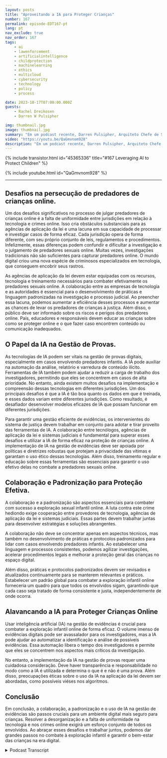 ```yaml
---
layout: posts
title: "Aproveitando a IA para Proteger Crianças"
number: 167
permalink: episode-EDT167-pt
lang: pt
nav_exclude: true
nav_order: 167
tags:
    - ai
    - lawenforcement
    - artificialintelligence
    - childprotection
    - machinelearning
    - ethics
    - multicloud
    - cybersecurity
    - technology
    - policy
    - process

date: 2023-10-17T07:00:00.000Z
guests:
    - Rachel Dreikosen
    - Darren W Pulsipher

img: thumbnail.jpg
image: thumbnail.jpg
summary: "Em um podcast recente, Darren Pulsipher, Arquiteto Chefe de Soluções do Setor Público na Intel, recebeu Rachel Driekosen, Diretora Técnica na Intel, para discutir o uso da inteligência artificial na proteção de crianças online. O episódio aborda os desafios na persecução e descoberta de predadores de crianças, o papel da IA na gestão de evidências e a importância da colaboração e práticas padronizadas."
video: "https://youtu.be/QaGmvnom928"
description: "Em um podcast recente, Darren Pulsipher, Arquiteto Chefe de Soluções do Setor Público na Intel, recebeu Rachel Driekosen, Diretora Técnica na Intel, para discutir o uso da inteligência artificial na proteção de crianças online. O episódio aborda os desafios na persecução e descoberta de predadores de crianças, o papel da IA na gestão de evidências e a importância da colaboração e práticas padronizadas."
---
```


<div>
{% include transistor.html id="45365336" title="#167 Leveraging AI to Protect Children" %}

{% include youtube.html id="QaGmvnom928" %}
</div>

---

## Desafios na persecução de predadores de crianças online.

Um dos desafios significativos no processo de julgar predadores de crianças online é a falta de uniformidade entre jurisdições em relação à tecnologia e crimes online. Isso cria obstáculos substanciais para as agências de aplicação da lei e uma lacuna em sua capacidade de processar e investigar casos de forma eficaz. Cada jurisdição opera de forma diferente, com seu próprio conjunto de leis, regulamentos e procedimentos. Infelizmente, essas diferenças podem confundir e dificultar a investigação e o julgamento de predadores sexuais online. Muitas vezes, investigações tradicionais não são suficientes para capturar predadores online. O mundo digital criou uma nova espécie de criminosos especializados em tecnologia, que conseguem encobrir seus rastros.

As agências de aplicação da lei devem estar equipadas com os recursos, tecnologia e treinamento necessários para combater efetivamente os predadores sexuais online. A colaboração entre as empresas de tecnologia e as autoridades é essencial para o desenvolvimento de práticas e linguagem padronizadas na investigação e processo judicial. Ao preencher essa lacuna, podemos aumentar a eficiência desses processos e aumentar as chances de levar os predadores de crianças à justiça. Além disso, o público deve ser informado sobre os riscos e perigos dos predadores online. Pais, educadores e responsáveis devem educar as crianças sobre como se proteger online e o que fazer caso encontrem conteúdo ou comunicação inadequados.

## O Papel da IA na Gestão de Provas.

As tecnologias de IA podem ser vitais na gestão de provas digitais, especialmente em casos envolvendo predadores infantis. A IA pode auxiliar na automação da análise, relatório e varredura de conteúdo ilícito. Ferramentas de IA também podem ajudar a reduzir a carga de trabalho dos investigadores, permitindo que eles se concentrem em casos de alta prioridade. No entanto, ainda existem muitos desafios na implementação e compreensão dessas tecnologias em diferentes jurisdições. Um dos principais desafios é que a IA é tão boa quanto os dados em que é treinada, e esses dados variam entre diferentes jurisdições. Como resultado, é desafiador desenvolver modelos eficazes de IA que possam funcionar em diferentes jurisdições.

Para garantir uma gestão eficiente de evidências, os intervenientes do sistema de justiça devem trabalhar em conjunto para adotar e tirar proveito das ferramentas de IA. A colaboração entre tecnólogos, agências de aplicação da lei e sistemas judiciais é fundamental para superar esses desafios e utilizar a IA de forma eficaz na proteção de crianças online. A implementação de IA na gestão de evidências deve ser apoiada por políticas e diretrizes robustas que protejam a privacidade das vítimas e garantam o uso ético dessas tecnologias. Além disso, treinamento regular e educação sobre essas ferramentas são essenciais para garantir o uso efetivo delas no combate a predadores sexuais online.

## Colaboração e Padronização para Proteção Efetiva.

A colaboração e a padronização são aspectos essenciais para combater com sucesso a exploração sexual infantil online. A luta contra este crime hediondo exige cooperação entre provedores de tecnologia, agências de aplicação da lei e sistemas judiciais. Essas partes devem trabalhar juntas para desenvolver estratégias e soluções abrangentes.

A colaboração não deve se concentrar apenas em aspectos técnicos, mas também no desenvolvimento de práticas e protocolos padronizados para lidar com casos envolvendo predadores infantis. Ao estabelecer uma linguagem e processos consistentes, podemos agilizar investigações, acelerar procedimentos legais e melhorar a proteção geral das crianças no espaço digital.

Além disso, práticas e protocolos padronizados devem ser revisados e atualizados continuamente para se manterem relevantes e práticos. Estabelecer um padrão global para combater a exploração infantil online forneceria um quadro para que todos os envolvidos sigam, garantindo que cada caso seja tratado de forma consistente e justa, independentemente de onde ocorra.

## Alavancando a IA para Proteger Crianças Online

Usar inteligência artificial (IA) na gestão de evidências é crucial para combater a exploração infantil online de forma eficaz. O volume imenso de evidências digitais pode ser avassalador para os investigadores, mas a IA pode ajudar ao automatizar a identificação e análise de possíveis evidências. Essa automação libera o tempo dos investigadores e permite que eles se concentrem nos aspectos mais críticos da investigação.

No entanto, a implementação da IA na gestão de provas requer uma cuidadosa consideração. Deve haver transparência e responsabilidade no modo como a IA é utilizada e determina o que é e não é uma prova. Além disso, preocupações éticas sobre o uso da IA na aplicação da lei devem ser abordadas, como possíveis viéses nos algoritmos.

## Conclusão

Em conclusão, a colaboração, a padronização e o uso de IA na gestão de evidências são passos cruciais para um ambiente digital mais seguro para crianças. Resolver a desorganização e a falta de uniformidade na tecnologia e nos crimes online exigirá um esforço conjunto de todos os envolvidos. Ao abraçar esses desafios e trabalhar juntos, podemos dar grandes passos no combate à exploração infantil e garantir o bem-estar das crianças na era digital.



<details>
<summary> Podcast Transcript </summary>

<p></p>

</details>
